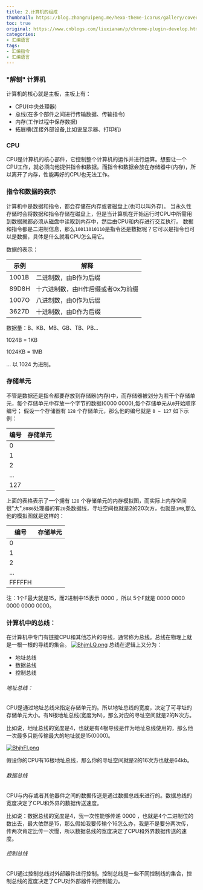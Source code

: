 ```yaml
---
title: 2.计算机的组成
thumbnail: https://blog.zhangruipeng.me/hexo-theme-icarus/gallery/covers/vector_landscape_1.svg
toc: true
original: https://www.cnblogs.com/liuxianan/p/chrome-plugin-develop.html#api%E6%80%BB%E7%BB%93
categories:
- 汇编语言
tags:
- 汇编指令
- 汇编语言
---
```


### "解刨" 计算机
计算机的核心就是主板，主板上有：
- CPU(中央处理器)
- 总线(在多个部件之间进行传输数据、传输指令)
- 内存(工作过程中保存数据)
- 拓展槽(连接外部设备,比如说显示器、打印机)

### CPU
CPU是计算机的核心部件，它控制整个计算机的运作并进行运算。想要让一个CPU工作，就必须向他提供指令和数据。而指令和数据会放在存储器中(内存)，所以离开了内存，性能再好的CPU也无法工作。

### 指令和数据的表示
计算机中是数据和指令，都会存储在内存或者磁盘上(也可以叫外存)。
当永久性存储时会将数据和指令存储在磁盘上，但是当计算机在开始运行时CPU中所需用到数据就都必须从磁盘中读取到内存中，然后由CPU和内存进行交互执行。
数据和指令都是二进制信息，那么`10011010110`是指令还是数据呢？它可以是指令也可以是数据，具体是什么就看CPU怎么用它。

数据的表示：

示例 | 解释
---|---
 1001B | 二进制数，由B作为后缀
 89D8H | 十六进制数，由H作后缀或者0x为前缀
 1007O | 八进制数，由0作为后缀
 3627D | 十进制数，由D作为后缀
 
数据量：B、KB、MB、GB、TB、PB...

1024B = 1KB

1024KB = 1MB 

... 以 1024 为进制。

### 存储单元
不管是数据还是指令都要存放到存储器(内存)中，而存储器被划分为若干个存储单元，每个存储单元中存放一个字节的数据(0000 0000),每个存储单元从`0`开始顺序编号；
假设一个存储器有 `128` 个存储单元，那么他的编号就是 `0 ~ 127` 如下示例：

编号 |  存储单元
---|---
0 |
1 | 
2 | 
... | 
127 |

上面的表格表示了一个拥有 `128` 个存储单元的内存模拟图，而实际上内存空间很"大",`8086`处理器的有`20`条数据线，寻址空间也就是2的20次方，也就是`1MB`,那么他的模拟图就是这样的：

编号 |  存储单元
---|---
0 |
1 | 
2 | 
... | 
FFFFFH |
注：1个F最大就是15，而2进制中15表示 0000 ，所以 5个F就是 0000 0000 0000 0000 0000。

### 计算机中的总线：
在计算机中专门有链接CPU和其他芯片的导线，通常称为总线。总线在物理上就是一根一根的导线的集合。
[![BhjmLQ.png](https://s1.ax1x.com/2020/11/07/BhjmLQ.png)](https://imgchr.com/i/BhjmLQ)
总线在逻辑上又分为：
- 地址总线
- 数据总线
- 控制总线

###### 地址总线：
CPU是通过地址总线来指定存储单元的。所以地址总线的宽度，决定了可寻址的存储单元大小。有N根地址总线(宽度为N)，那么对应的寻址空间就是2的N次方。

比如说，地址总线的宽度是4，也就是有4根导线是作为地址总线使用的，那么他一次最多只能传输最大的地址就是15(0000)。

[![BhjhFI.png](https://s1.ax1x.com/2020/11/07/BhjhFI.png)](https://imgchr.com/i/BhjhFI)

假设你的CPU有16根地址总线，那么你的寻址空间就是2的16次方也就是64kb。

###### 数据总线
CPU与内存或者其他器件之间的数据传送是通过数据总线来进行的。数据总线的宽度决定了CPU和外界的数据传送速度。

比如说：数据总线的宽度是4，我一次性能够传递 0000 ，也就是4个二进制位的数出去，最大依然是15，那么假如我要传输个16怎么办，我是不是要分两次传，传两次肯定比传一次慢，所以数据总线的宽度决定了CPU和外界数据传送的速度。

###### 控制总线
CPU通过控制总线对外部器件进行控制。控制总线是一些不同控制线的集合，控制总线的宽度决定了CPU对外部器件的控制能力。